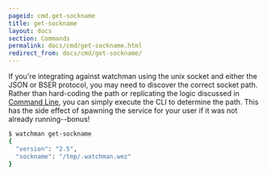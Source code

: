 ```yaml
---
pageid: cmd.get-sockname
title: get-sockname
layout: docs
section: Commands
permalink: docs/cmd/get-sockname.html
redirect_from: docs/cmd/get-sockname/
---
```


If you're integrating against watchman using the unix socket and either the
JSON or BSER protocol, you may need to discover the correct socket path.
Rather than hard-coding the path or replicating the logic discussed in
[Command Line](/watchman/docs/cli-options.html), you can simply execute the
CLI to determine the path.  This has the side effect of spawning the service
for your user if it was not already running--bonus!

~~~bash
$ watchman get-sockname
{
  "version": "2.5",
  "sockname": "/tmp/.watchman.wez"
}
~~~
